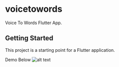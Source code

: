 # voicetowords

Voice To Words Flutter App.

## Getting Started

This project is a starting point for a Flutter application.

Demo Below
![alt text](http://url/to/img.png)


